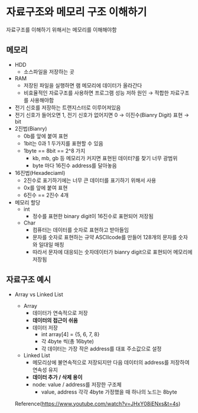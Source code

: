 # 자료구조와 메모리 구조 이해하기

자료구조를 이해하기 위해서는 메모리를 이해해야함 

## 메모리

- HDD
    - 소스파일을 저장하는 곳
- RAM
    - 저장된 파일을 실행하면 램 메모리에 데이터가 올라간다
    - 비효율적인 자료구조를 사용하면 프로그램 성능 저하 원인 → 적합한 자료구조를 사용해야함
- 전기 신호를 저장하는 트랜지스터로 이루어져있음
- 전기 신호가 들어오면 1, 전기 신호가 없어지면 0 → 이진수(Bianry Digit) 표현 → bit
- 2진법(Bianry)
    - 0b를 앞에 붙여 표현
    - 1bit는 0과 1 두가지를 표현할 수 있음
    - 1byte == 8bit == 2^8 가지
        - kb, mb, gb 등 메모리가 커지면 표현된 데이터?를 찾기 너무 광범위
        - byte 마다 16진수 address를 달아놓음
- 16진법(Hexadeciaml)
    - 2진수로 표기하기에는 너무 큰 데이터를 표기하기 위해서 사용
    - 0x를 앞에 붙여 표현
    - 6진수 == 2진수 4개
- 메모리 할당
    - int
        - 정수를 표현한 binary digit이 16진수로 표현되어 저장됨
    - Char
        - 컴퓨터는 데이터를 숫자로 표현하고 받아들임
        - 문자를 숫자로 표현하는 규약 ASCIIcode를 만들어 128개의 문자를 숫자와 일대일 매칭
        - 따라서 문자에 대응되는 숫자데이터가 bianry digit으로 표현되어 메모리에 저장됨

## 자료구조 예시

- Array vs Linked List
    - Array
        - 데이터가 연속적으로 저장
        - **데이터의 접근이 쉬움**
        - 데이터 저장
            - int array[4] = {5, 6, 7, 8}
            - 각 4byte 씩(총 16byte)
            - 각 데이터는 가장 작은 address를 대표 주소값으로 설정
    - Linked List
        - 메모리상에 불연속적으로 저장되지만 다음 데이터의 address를 저장하여 연속성 유지
        - **데이터 추가 / 삭제 용이**
        - node: value / address를 저장한 구조체
            - value, address 각각 4byte 가정했을 때 하나의 노드는 8byte

  
  Reference(https://www.youtube.com/watch?v=JHxY08iENxs&t=4s)

